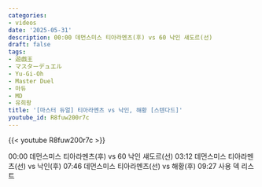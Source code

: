 ```yaml
---
categories:
- videos
date: '2025-05-31'
description: 00:00 데먼스미스 티아라멘츠(후) vs 60 낙인 섀도르(선)
draft: false
tags:
- 遊戯王
- マスターデュエル
- Yu-Gi-Oh
- Master Duel
- 마듀
- MD
- 유희왕
title: '[마스터 듀얼] 티아라멘츠 vs 낙인, 해황 [스텐다드]'
youtube_id: R8fuw200r7c
---
```



{{< youtube R8fuw200r7c >}}

00:00 데먼스미스 티아라멘츠(후) vs 60 낙인 섀도르(선)
03:12 데먼스미스 티아라멘츠(선) vs 낙인(후)
07:46 데먼스미스 티아라멘츠(선) vs 해황(후)
09:27 사용 덱 리스트